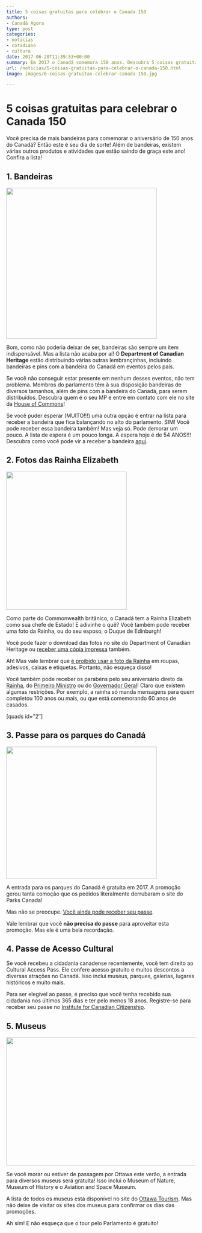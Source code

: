 ```yaml
---
title: 5 coisas gratuitas para celebrar o Canada 150
authors:
- Canadá Agora
type: post
categories:
- noticias
- cotidiano
- cultura
date: 2017-06-20T11:39:53+00:00
summary: Em 2017 o Canadá comemora 150 anos. Descubra 5 coisas gratuitas para celebrar o Canada 150 com estilo e ter ótimas recordações.
url: /noticias/5-coisas-gratuitas-para-celebrar-o-canada-150.html
image: images/6-coisas-gratuitas-celebrar-canada-150.jpg

---
```

# 5 coisas gratuitas para celebrar o Canada 150

Você precisa de mais bandeiras para comemorar o aniversário de 150 anos do Canadá? Então este é seu dia de sorte! Além de bandeiras, existem várias outros produtos e atividades que estão saindo de graça este ano! Confira a lista!

## 1. Bandeiras

<img class="aligncenter size-full wp-image-8864" src="https://www.canadaagora.com/wp-content/uploads/bandeiras-do-canada.jpg" alt="" width="400" height="400" srcset="https://www.canadaagora.com/wp-content/uploads/bandeiras-do-canada.jpg 400w, https://www.canadaagora.com/wp-content/uploads/bandeiras-do-canada-300x300.jpg 300w" sizes="(max-width: 400px) 100vw, 400px" />

Bom, como não poderia deixar de ser, bandeiras são sempre um item indispensável. Mas a lista não acaba por aí! O **Department of Canadian Heritage** estão distribuindo várias outras lembrançinhas, incluindo bandeiras e pins com a bandeira do Canadá em eventos pelos país.

Se você não conseguir estar presente em nenhum desses eventos, não tem problema. Membros do parlamento têm à sua disposição bandeiras de diversos tamanhos, além de pins com a bandeira do Canadá, para serem distribuídos. Descubra quem é o seu MP e entre em contato com ele no site da <a href="https://lop.parl.ca/ParlInfo/Compilations/HouseOfCommons/MemberByPostalCode.aspx" target="_blank" rel="noopener">House of Commons</a>!

Se você puder esperar (MUITO!!!) uma outra opção é entrar na lista para receber a bandeira que fica balançando no alto do parlamento. SIM! Você pode receber essa bandeira também! Mas veja só. Pode demorar um pouco. A lista de espera é um pouco longa. A espera hoje é de 54 ANOS!!! Descubra como você pode vir a receber a bandeira <a href="http://canada.pch.gc.ca/eng/1444133232502/1444133232504" target="_blank" rel="noopener">aqui</a>.

## 2. Fotos das Rainha Elizabeth

<img class="aligncenter size-full wp-image-8866" src="https://www.canadaagora.com/wp-content/uploads/reine-queen-photo_1445001114043_eng.jpg" alt="" width="320" height="366" srcset="https://www.canadaagora.com/wp-content/uploads/reine-queen-photo_1445001114043_eng.jpg 320w, https://www.canadaagora.com/wp-content/uploads/reine-queen-photo_1445001114043_eng-262x300.jpg 262w" sizes="(max-width: 320px) 100vw, 320px" />

Como parte do Commonwealth britânico, o Canadá tem a Rainha Elizabeth como sua chefe de Estado! E adivinhe o quê? Você também pode receber uma foto da Rainha, ou do seu esposo, o Duque de Edinburgh!

Você pode fazer o download das fotos no site do Department of Canadian Heritage ou <a href="http://canada.pch.gc.ca/eng/1445001063711#a1" target="_blank" rel="noopener">receber uma cópia impressa</a> também.

Ah! Mas vale lembrar que <a href="http://canada.pch.gc.ca/eng/1445001063756/1445001063759" target="_blank" rel="noopener">é proibido usar a foto da Rainha</a> em roupas, adesivos, caixas e etiquetas. Portanto, não esqueça disso!

Você também pode receber os parabéns pelo seu aniversário direto da <a href="https://www.gg.ca/document.aspx?id=14611#rf2" target="_blank" rel="noopener">Rainha</a>, do <a href="https://pm.gc.ca/eng/connect" target="_blank" rel="noopener">Primeiro Ministro</a> ou do <a href="https://www.gg.ca/document.aspx?id=14611#gg2" target="_blank" rel="noopener">Governador Geral</a>! Claro que existem algumas restrições. Por exemplo, a rainha só manda mensagens para quem completou 100 anos ou mais, ou que está comemorando 60 anos de casados.

[quads id=&#8221;2&#8243;]

## 3. Passe para os parques do Canadá

<img class="aligncenter size-full wp-image-8867" src="https://www.canadaagora.com/wp-content/uploads/passe-canada-parks.png" alt="" width="400" height="350" srcset="https://www.canadaagora.com/wp-content/uploads/passe-canada-parks.png 400w, https://www.canadaagora.com/wp-content/uploads/passe-canada-parks-170x150.png 170w, https://www.canadaagora.com/wp-content/uploads/passe-canada-parks-343x300.png 343w" sizes="(max-width: 400px) 100vw, 400px" />

A entrada para os parques do Canadá é gratuita em 2017. A promoção gerou tanta comoção que os pedidos literalmente derrubaram o site do Parks Canada!

Mas não se preocupe. [Você ainda pode receber seu passe][1].

Vale lembrar que você **não precisa do passe** para aproveitar esta promoção. Mas ele é uma bela recordação.

## 4. Passe de Acesso Cultural

Se você recebeu a cidadania canadense recentemente, você tem direito ao Cultural Access Pass. Ele confere acesso gratuito e muitos descontos a diversas atrações no Canadá. Isso inclui museus, parques, galerias, lugares históricos e muito mais.

Para ser elegível ao passe, é preciso que você tenha recebido sua cidadania nos últimos 365 dias e ter pelo menos 18 anos. Registre-se para receber seu passe no <a href="https://www.icc-icc.ca/site/program/cultural-access-pass/" target="_blank" rel="noopener">Institute for Canadian Citizenship</a>.

## 5. Museus

<img class="aligncenter size-full wp-image-8868" src="https://www.canadaagora.com/wp-content/uploads/canada-museu-da-civilizacao.jpg" alt="" width="508" height="340" srcset="https://www.canadaagora.com/wp-content/uploads/canada-museu-da-civilizacao.jpg 508w, https://www.canadaagora.com/wp-content/uploads/canada-museu-da-civilizacao-448x300.jpg 448w" sizes="(max-width: 508px) 100vw, 508px" />

Se você morar ou estiver de passagem por Ottawa este verão, a entrada para diversos museus será gratuita! Isso inclui o Museum of Nature, Museum of History e o Aviation and Space Museum.

A lista de todos os museus está disponível no site do <a href="https://www.ottawatourism.ca/media/story-ideas/free-or-nearly-free-ottawa/" target="_blank" rel="noopener">Ottawa Tourism</a>. Mas não deixe de visitar os sites dos museus para confirmar os dias das promoções.

Ah sim! E não esqueça que o tour pelo Parlamento é gratuito!

&nbsp;

 [1]: https://www.canadaagora.com/japa/150-anos-canada.html
